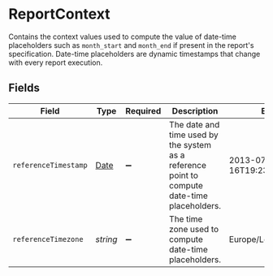 # ReportContext

Contains the context values used to compute the value of date-time
placeholders such as `month_start` and `month_end` if present in
the report's specification. Date-time placeholders are dynamic
timestamps that change with every report execution.


## Fields

| Field                                                                                         | Type                                                                                          | Required                                                                                      | Description                                                                                   | Example                                                                                       |
| --------------------------------------------------------------------------------------------- | --------------------------------------------------------------------------------------------- | --------------------------------------------------------------------------------------------- | --------------------------------------------------------------------------------------------- | --------------------------------------------------------------------------------------------- |
| `referenceTimestamp`                                                                          | [Date](https://developer.mozilla.org/en-US/docs/Web/JavaScript/Reference/Global_Objects/Date) | :heavy_minus_sign:                                                                            | The date and time used by the system as a reference point to<br/>compute date-time placeholders. | 2013-07-16T19:23:00.000+00:00                                                                 |
| `referenceTimezone`                                                                           | *string*                                                                                      | :heavy_minus_sign:                                                                            | The time zone used to compute date-time placeholders.                                         | Europe/London                                                                                 |